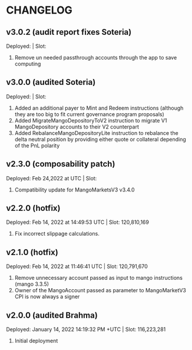 # CHANGELOG

## v3.0.2 (audit report fixes Soteria)

Deployed: | Slot:

1. Remove un needed passthrough accounts through the app to save computing

## v3.0.0 (audited Soteria)

Deployed: | Slot:

1. Added an additional payer to Mint and Redeem instructions (although they are too big to fit current governance program proposals)
2. Added MigrateMangoDepositoryToV2 instruction to migrate V1 MangoDepository accounts to their V2 counterpart
3. Added RebalanceMangoDepositoryLite instruction to rebalance the delta neutral position by providing either quote or collateral depending of the PnL polarity

## v2.3.0 (composability patch)

Deployed: Feb 24,2022 at  UTC | Slot:

1. Compatibility update for MangoMarketsV3 v3.4.0

## v2.2.0 (hotfix)

Deployed: Feb 14, 2022 at 14:49:53 UTC | Slot: 120,810,169

1. Fix incorrect slippage calculations.

## v2.1.0 (hotfix)

Deployed: Feb 14, 2022 at 11:46:41 UTC | Slot: 120,791,670

1. Remove unnecessary account passed as input to mango instructions (mango 3.3.5)
2. Owner of the MangoAccount passed as parameter to MangoMarketV3 CPI is now always a signer

## v2.0.0 (audited Brahma)

Deployed: January 14, 2022 14:19:32 PM +UTC | Slot: 116,223,281

1. Initial deployment
